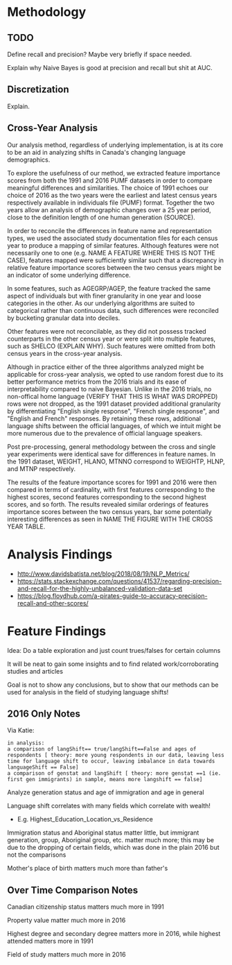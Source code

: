 # Methodology

## TODO

Define recall and precision?  Maybe very briefly if space needed.

Explain why Naive Bayes is good at precision and recall but shit at AUC.

## Discretization

Explain.

## Cross-Year Analysis

Our analysis method, regardless of underlying implementation, is at its core to be an aid in analyzing shifts in Canada's changing language demographics.

To explore the usefulness of our method, we extracted feature importance scores from both the 1991 and 2016 PUMF datasets in order to compare meaningful differences and similarities.  The choice of 1991 echoes our choice of 2016 as the two years were the earliest and latest census years respectively available in individuals file (PUMF) format.  Together the two years allow an analysis of demographic changes over a 25 year period, close to the definition length of one human generation (SOURCE).  

In order to reconcile the differences in feature name and representation types, we used the associated study documentation files for each census year to produce a mapping of similar features.  Although features were not necessarily one to one (e.g. NAME A FEATURE WHERE THIS IS NOT THE CASE), features mapped were sufficiently similar such that a discrepancy in relative feature importance scores between the two census years might be an indicator of some underlying difference.

In some features, such as AGEGRP/AGEP, the feature tracked the same aspect of individuals but with finer granularity in one year and loose categories in the other.  As our underlying algorithms are suited to categorical rather than continuous data, such differences were reconciled by bucketing granular data into deciles.

Other features were not reconcilable, as they did not possess tracked counterparts in the other census year or were split into multiple features, such as SHELCO (EXPLAIN WHY).  Such features were omitted from both census years in the cross-year analysis.

Although in practice either of the three algorithms analyzed might be applicable for cross-year analysis, we opted to use random forest due to its better performance metrics from the 2016 trials and its ease of interpretability compared to naive Bayesian.  Unlike in the 2016 trials, no non-offical home language (VERIFY THAT THIS IS WHAT WAS DROPPED) rows were not dropped, as the 1991 dataset provided additional granularity by differentiating "English single response", "French single response", and "English and French" responses.  By retaining these rows, additional language shifts between the official languages, of which we intuit might be more numerous due to the prevalence of official language speakers.

Post pre-processing, general methodology between the cross and single year experiments were identical save for differences in feature names.  In the 1991 dataset, WEIGHT, HLANO, MTNNO correspond to WEIGHTP, HLNP, and MTNP respectively.

The results of the feature importance scores for 1991 and 2016 were then compared in terms of cardinality, with first features corresponding to the highest scores, second features corresponding to the second highest scores, and so forth.  The results revealed similar orderings of features importance scores between the two census years, bar some potentially interesting differences as seen in NAME THE FIGURE WITH THE CROSS YEAR TABLE. 

# Analysis Findings

* http://www.davidsbatista.net/blog/2018/08/19/NLP_Metrics/
* https://stats.stackexchange.com/questions/41537/regarding-precision-and-recall-for-the-highly-unbalanced-validation-data-set
* https://blog.floydhub.com/a-pirates-guide-to-accuracy-precision-recall-and-other-scores/


# Feature Findings

Idea: Do a table exploration and just count trues/falses for certain columns

It will be neat to gain some insights and to find related work/corroborating studies and articles

Goal is not to show any conclusions, but to show that our methods can be used for analysis in the field of studying language shifts!

## 2016 Only Notes

Via Katie:

```
in analysis:
a comparison of langShift== true/langShift==False and ages of respondents [ theory: more young respondents in our data, leaving less time for language shift to occur, leaving imbalance in data towards languageShift == False]
a comparison of genstat and langShift [ theory: more genstat ==1 (ie. first gen immigrants) in sample, means more langshift == false]
```

Analyze generation status and age of immigration and age in general

Language shift correlates with many fields which correlate with wealth!
* E.g. Highest_Education_Location_vs_Residence

Immigration status and Aboriginal status matter little, but immigrant generation, group, Aboriginal group, etc. matter much more; this may be due to the dropping of certain fields, which was done in the plain 2016 but not the comparisons

Mother's place of birth matters much more than father's

## Over Time Comparison Notes

Canadian citizenship status matters much more in 1991

Property value matter much more in 2016

Highest degree and secondary degree matters more in 2016, while highest attended matters more in 1991

Field of study matters much more in 2016
